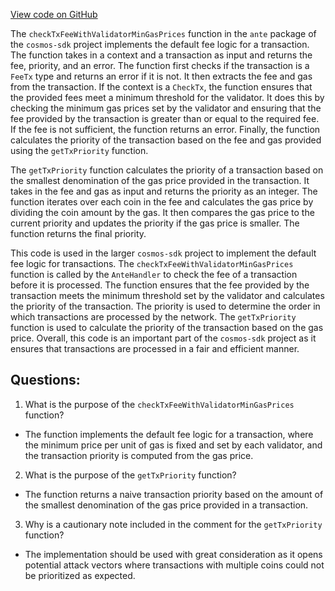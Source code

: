 [View code on GitHub](https://github.com/cosmos/cosmos-sdk.git/x/auth/ante/validator_tx_fee.go)

The `checkTxFeeWithValidatorMinGasPrices` function in the `ante` package of the `cosmos-sdk` project implements the default fee logic for a transaction. The function takes in a context and a transaction as input and returns the fee, priority, and an error. The function first checks if the transaction is a `FeeTx` type and returns an error if it is not. It then extracts the fee and gas from the transaction. If the context is a `CheckTx`, the function ensures that the provided fees meet a minimum threshold for the validator. It does this by checking the minimum gas prices set by the validator and ensuring that the fee provided by the transaction is greater than or equal to the required fee. If the fee is not sufficient, the function returns an error. Finally, the function calculates the priority of the transaction based on the fee and gas provided using the `getTxPriority` function.

The `getTxPriority` function calculates the priority of a transaction based on the smallest denomination of the gas price provided in the transaction. It takes in the fee and gas as input and returns the priority as an integer. The function iterates over each coin in the fee and calculates the gas price by dividing the coin amount by the gas. It then compares the gas price to the current priority and updates the priority if the gas price is smaller. The function returns the final priority.

This code is used in the larger `cosmos-sdk` project to implement the default fee logic for transactions. The `checkTxFeeWithValidatorMinGasPrices` function is called by the `AnteHandler` to check the fee of a transaction before it is processed. The function ensures that the fee provided by the transaction meets the minimum threshold set by the validator and calculates the priority of the transaction. The priority is used to determine the order in which transactions are processed by the network. The `getTxPriority` function is used to calculate the priority of the transaction based on the gas price. Overall, this code is an important part of the `cosmos-sdk` project as it ensures that transactions are processed in a fair and efficient manner.
## Questions: 
 1. What is the purpose of the `checkTxFeeWithValidatorMinGasPrices` function?
- The function implements the default fee logic for a transaction, where the minimum price per unit of gas is fixed and set by each validator, and the transaction priority is computed from the gas price.

2. What is the purpose of the `getTxPriority` function?
- The function returns a naive transaction priority based on the amount of the smallest denomination of the gas price provided in a transaction.

3. Why is a cautionary note included in the comment for the `getTxPriority` function?
- The implementation should be used with great consideration as it opens potential attack vectors where transactions with multiple coins could not be prioritized as expected.